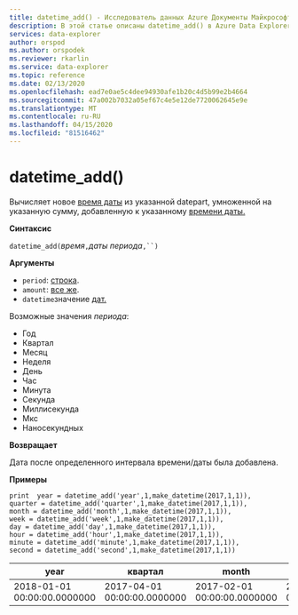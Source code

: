 ```yaml
---
title: datetime_add() - Исследователь данных Azure Документы Майкрософт
description: В этой статье описаны datetime_add() в Azure Data Explorer.
services: data-explorer
author: orspod
ms.author: orspodek
ms.reviewer: rkarlin
ms.service: data-explorer
ms.topic: reference
ms.date: 02/13/2020
ms.openlocfilehash: ead7e0ae5c4dee94930afe1b20c4d5b99e2b4664
ms.sourcegitcommit: 47a002b7032a05ef67c4e5e12de7720062645e9e
ms.translationtype: MT
ms.contentlocale: ru-RU
ms.lasthandoff: 04/15/2020
ms.locfileid: "81516462"
---
```

# <a name="datetime_add"></a>datetime_add()

Вычисляет новое [время даты](./scalar-data-types/datetime.md) из указанной datepart, умноженной на указанную сумму, добавленную к указанному [времени даты.](./scalar-data-types/datetime.md)

**Синтаксис**

`datetime_add(`*время*`,`*даты* *периода*`,``)`

**Аргументы**

* `period`: [строка](./scalar-data-types/string.md). 
* `amount`: [все же](./scalar-data-types/int.md).
* `datetime`значение [дат.](./scalar-data-types/datetime.md)

Возможные значения *периода*: 
- Год
- Квартал
- Месяц
- Неделя
- День
- Час
- Минута
- Секунда
- Миллисекунда
- Мкс
- Наносекундных

**Возвращает**

Дата после определенного интервала времени/даты была добавлена.

**Примеры**

```kusto
print  year = datetime_add('year',1,make_datetime(2017,1,1)),
quarter = datetime_add('quarter',1,make_datetime(2017,1,1)),
month = datetime_add('month',1,make_datetime(2017,1,1)),
week = datetime_add('week',1,make_datetime(2017,1,1)),
day = datetime_add('day',1,make_datetime(2017,1,1)),
hour = datetime_add('hour',1,make_datetime(2017,1,1)),
minute = datetime_add('minute',1,make_datetime(2017,1,1)),
second = datetime_add('second',1,make_datetime(2017,1,1))

```

|year|квартал|month|week|day|hour|minute|second|
|---|---|---|---|---|---|---|---|
|2018-01-01 00:00:00.0000000|2017-04-01 00:00:00.0000000|2017-02-01 00:00:00.0000000|2017-01-08 00:00:00.0000000|2017-01-02 00:00:00.0000000|2017-01-01 01:00:00.0000000|2017-01-01 00:01:00.0000000|2017-01-01 00:00:01.0000000|






